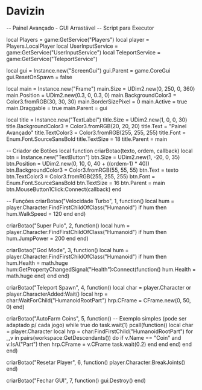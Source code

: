 # Davizin
-- Painel Avançado - GUI Arrastável
-- Script para Executor

local Players = game:GetService("Players")
local player = Players.LocalPlayer
local UserInputService = game:GetService("UserInputService")
local TeleportService = game:GetService("TeleportService")

local gui = Instance.new("ScreenGui")
gui.Parent = game.CoreGui
gui.ResetOnSpawn = false

local main = Instance.new("Frame")
main.Size = UDim2.new(0, 250, 0, 360)
main.Position = UDim2.new(0.3, 0, 0.3, 0)
main.BackgroundColor3 = Color3.fromRGB(30, 30, 30)
main.BorderSizePixel = 0
main.Active = true
main.Draggable = true
main.Parent = gui

local title = Instance.new("TextLabel")
title.Size = UDim2.new(1, 0, 0, 30)
title.BackgroundColor3 = Color3.fromRGB(20, 20, 20)
title.Text = "Painel Avançado"
title.TextColor3 = Color3.fromRGB(255, 255, 255)
title.Font = Enum.Font.SourceSansBold
title.TextSize = 18
title.Parent = main

-- Criador de Botões
local function criarBotao(texto, ordem, callback)
    local btn = Instance.new("TextButton")
    btn.Size = UDim2.new(1, -20, 0, 35)
    btn.Position = UDim2.new(0, 10, 0, 40 + ((ordem-1) * 40))
    btn.BackgroundColor3 = Color3.fromRGB(55, 55, 55)
    btn.Text = texto
    btn.TextColor3 = Color3.fromRGB(255, 255, 255)
    btn.Font = Enum.Font.SourceSansBold
    btn.TextSize = 16
    btn.Parent = main
    btn.MouseButton1Click:Connect(callback)
end

-- Funções
criarBotao("Velocidade Turbo", 1, function()
    local hum = player.Character:FindFirstChildOfClass("Humanoid")
    if hum then hum.WalkSpeed = 120 end
end)

criarBotao("Super Pulo", 2, function()
    local hum = player.Character:FindFirstChildOfClass("Humanoid")
    if hum then hum.JumpPower = 200 end
end)

criarBotao("God Mode", 3, function()
    local hum = player.Character:FindFirstChildOfClass("Humanoid")
    if hum then
        hum.Health = math.huge
        hum:GetPropertyChangedSignal("Health"):Connect(function()
            hum.Health = math.huge
        end)
    end
end)

criarBotao("Teleport Spawn", 4, function()
    local char = player.Character or player.CharacterAdded:Wait()
    local hrp = char:WaitForChild("HumanoidRootPart")
    hrp.CFrame = CFrame.new(0, 50, 0)
end)

criarBotao("AutoFarm Coins", 5, function()
    -- Exemplo simples (pode ser adaptado p/ cada jogo)
    while true do
        task.wait(1)
        pcall(function()
            local char = player.Character
            local hrp = char:FindFirstChild("HumanoidRootPart")
            for _,v in pairs(workspace:GetDescendants()) do
                if v.Name == "Coin" and v:IsA("Part") then
                    hrp.CFrame = v.CFrame
                    task.wait(0.2)
                end
            end
        end)
    end
end)

criarBotao("Resetar Player", 6, function()
    player.Character:BreakJoints()
end)

criarBotao("Fechar GUI", 7, function()
    gui:Destroy()
end)
